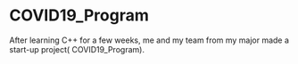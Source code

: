 # COVID19_Program
After learning C++ for a few weeks, me and my team from my major made a start-up project( COVID19_Program).
